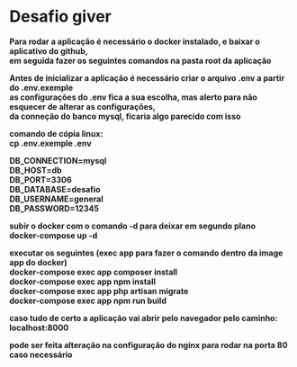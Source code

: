 # Desafio giver <b />

Para rodar a aplicação é necessário o docker instalado, e baixar o aplicativo do github,<br />
em seguida fazer os seguintes comandos na pasta root da aplicação<br />

Antes de inicializar a aplicação é necessário criar o arquivo .env a partir do .env.exemple<br />
as configurações do .env fica a sua escolha, mas alerto para não esquecer de alterar as configurações,<br />
da conneção do banco mysql, ficaria algo parecido com isso<br />

comando de cópia linux:<br />
cp .env.exemple .env


DB_CONNECTION=mysql<br />
DB_HOST=db<br />
DB_PORT=3306<br />
DB_DATABASE=desafio<br />
DB_USERNAME=general<br />
DB_PASSWORD=12345<br />

subir o docker com o comando -d para deixar em segundo plano<br />
docker-compose up -d <br />

executar os seguintes (exec app para fazer o comando dentro da image app do docker) <br />
docker-compose exec app composer install <br />
docker-compose exec app npm install<br />
docker-compose exec app php artisan migrate<br />
docker-compose exec app npm run build<br />

caso tudo de certo a aplicação vai abrir pelo navegador pelo caminho:<br />
localhost:8000<br />

pode ser feita alteração na configuração do nginx para rodar na porta 80 caso necessário<br />
